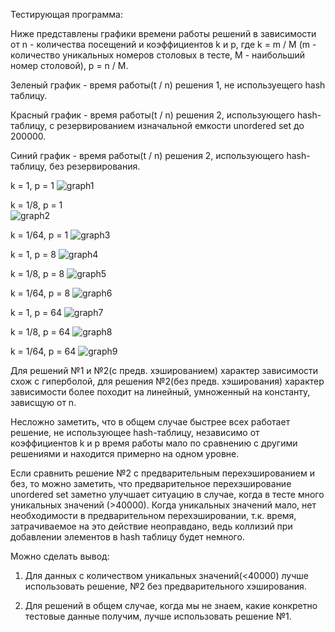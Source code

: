 Тестирующая программа: 

Ниже представлены графики времени работы решений в зависимости от n - количества посещений и коэффициентов k и p, где k = m / M (m - количество уникальных номеров столовых в тесте, M - наибольший номер столовой), p = n / M.

Зеленый график - время работы(t / n) решения 1, не используещего hash таблицу.

Красный график - время работы(t / n) решения 2, использующего hash-таблицу, с резервированием изначальной емкости unordered set до 200000.

Синий график - время работы(t / n) решения 2, использующего hash-таблицу, без резервирования.

k = 1, p = 1
![graph1](img/graphic0_0.png)

k = 1/8, p = 1  
![graph2](img/graphic0_3.png)

k = 1/64, p = 1
![graph3](img/graphic0_6.png)

k = 1, p = 8
![graph4](img/graphic3_0.png)

k = 1/8, p = 8
![graph5](img/graphic3_3.png)

k = 1/64, p = 8
![graph6](img/graphic3_6.png)

k = 1, p = 64
![graph7](img/graphic6_0.png)

k = 1/8, p = 64
![graph8](img/graphic6_3.png)

k = 1/64, p = 64
![graph9](img/graphic6_6.png)

Для решений №1 и №2(с предв. хэшированием) характер зависимости схож с гиперболой, для решения №2(без предв. хэширования) характер зависимости более походит на линейный, умноженный на константу, зависщую от n.

Несложно заметить, что в общем случае быстрее всех работает решение, не использующее hash-таблицу, независимо от коэффициентов k и p время работы мало по сравнению с другими решениями и находится примерно на одном уровне.

Если сравнить решение №2 с предварительным перехэшированием и без, то можно заметить, что предварительное перехэширование unordered set заметно улучшает ситуацию в случае, когда в тесте много уникальных значений (>40000). Когда уникальных значений мало, нет необходимости в предварительном перехэшировании, т.к. время, затрачиваемое на это действие неоправдано, ведь коллизий при добавлении элементов в hash таблицу будет немного.

Можно сделать вывод:

1. Для данных с количеством уникальных значений(<40000) лучше использовать решение, №2 без предварительного хэширования.

2. Для решений в общем случае, когда мы не знаем, какие конкретно тестовые данные получим, лучше использовать решение №1.


